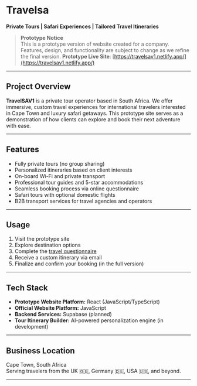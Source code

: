 # Travelsa

**Private Tours | Safari Experiences | Tailored Travel Itineraries**

> **Prototype Notice**  
> This is a prototype version of website created for a company.  
> Features, design, and functionality are subject to change as we refine the final version.
> **Prototype Live Site**: [https://travelsav1.netlify.app/](https://travelsav1.netlify.app/)

---

## Project Overview

**TravelSAV1** is a private tour operator based in South Africa. We offer immersive, custom travel experiences for international travelers interested in Cape Town and luxury safari getaways. This prototype site serves as a demonstration of how clients can explore and book their next adventure with ease.

---

## Features

- Fully private tours (no group sharing)
- Personalized itineraries based on client interests
- On-board Wi-Fi and private transport
- Professional tour guides and 5-star accommodations
- Seamless booking process via online questionnaire
- Safari tours with optional domestic flights
- B2B transport services for travel agencies and operators

---

## Usage

1. Visit the prototype site  
2. Explore destination options  
3. Complete the [travel questionnaire](https://travelsav1.netlify.app/)  
4. Receive a custom itinerary via email  
5. Finalize and confirm your booking (in the full version)

---

## Tech Stack

- **Prototype Website Platform:** React (JavaScript/TypeScript)
- **Official Website Platform:** JavaScript
- **Backend Services:** Supabase (planned)  
- **Tour Itinerary Builder:** AI-powered personalization engine (in development)

---

## Business Location

Cape Town, South Africa  
Serving travelers from the UK 🇬🇧, Germany 🇩🇪, USA 🇺🇸, and beyond.

---


